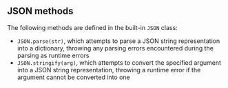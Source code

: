 ## JSON methods

The following methods are defined in the built-in `JSON` class:
- `JSON.parse(str)`, which attempts to parse a JSON string representation into a dictionary, throwing any parsing errors encountered during the parsing as runtime errors
- `JSON.stringify(arg)`, which attempts to convert the specified argument into a JSON string representation, throwing a runtime error if the argument cannot be converted into one
